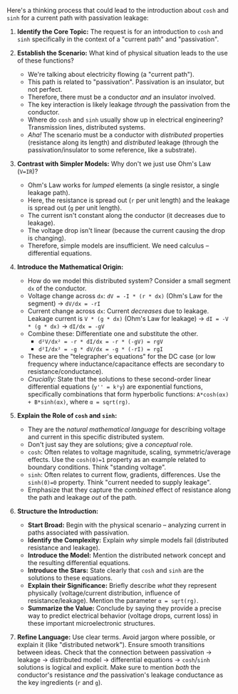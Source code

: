 Here's a thinking process that could lead to the introduction about `cosh` and `sinh` for a current path with passivation leakage:

1.  **Identify the Core Topic:** The request is for an introduction to `cosh` and `sinh` specifically in the context of a "current path" and "passivation".

2.  **Establish the Scenario:** What kind of physical situation leads to the use of these functions?
    *   We're talking about electricity flowing (a "current path").
    *   This path is related to "passivation". Passivation is an insulator, but not perfect.
    *   Therefore, there must be a conductor *and* an insulator involved.
    *   The key interaction is likely leakage *through* the passivation from the conductor.
    *   Where do `cosh` and `sinh` usually show up in electrical engineering? Transmission lines, distributed systems.
    *   *Aha!* The scenario must be a conductor with *distributed* properties (resistance along its length) and *distributed* leakage (through the passivation/insulator to some reference, like a substrate).

3.  **Contrast with Simpler Models:** Why don't we just use Ohm's Law (`V=IR`)?
    *   Ohm's Law works for *lumped* elements (a single resistor, a single leakage path).
    *   Here, the resistance is spread out (`r` per unit length) and the leakage is spread out (`g` per unit length).
    *   The current isn't constant along the conductor (it decreases due to leakage).
    *   The voltage drop isn't linear (because the current causing the drop is changing).
    *   Therefore, simple models are insufficient. We need calculus – differential equations.

4.  **Introduce the Mathematical Origin:**
    *   How do we model this distributed system? Consider a small segment `dx` of the conductor.
    *   Voltage change across `dx`: `dV = -I * (r * dx)` (Ohm's Law for the segment) -> `dV/dx = -rI`
    *   Current change across `dx`: Current *decreases* due to leakage. Leakage current is `V * (g * dx)` (Ohm's Law for leakage) -> `dI = -V * (g * dx)` -> `dI/dx = -gV`
    *   Combine these: Differentiate one and substitute the other.
        *   `d²V/dx² = -r * dI/dx = -r * (-gV) = rgV`
        *   `d²I/dx² = -g * dV/dx = -g * (-rI) = rgI`
    *   These are the "telegrapher's equations" for the DC case (or low frequency where inductance/capacitance effects are secondary to resistance/conductance).
    *   *Crucially:* State that the solutions to these second-order linear differential equations (`y'' = k²y`) are exponential functions, specifically combinations that form hyperbolic functions: `A*cosh(αx) + B*sinh(αx)`, where `α = sqrt(rg)`.

5.  **Explain the Role of `cosh` and `sinh`:**
    *   They are the *natural mathematical language* for describing voltage and current in this specific distributed system.
    *   Don't just say they are solutions; give a *conceptual* role.
    *   `cosh`: Often relates to voltage magnitude, scaling, symmetric/average effects. Use the `cosh(0)=1` property as an example related to boundary conditions. Think "standing voltage".
    *   `sinh`: Often relates to current flow, gradients, differences. Use the `sinh(0)=0` property. Think "current needed to supply leakage".
    *   Emphasize that they capture the *combined* effect of resistance along the path and leakage *out* of the path.

6.  **Structure the Introduction:**
    *   **Start Broad:** Begin with the physical scenario – analyzing current in paths associated with passivation.
    *   **Identify the Complexity:** Explain *why* simple models fail (distributed resistance and leakage).
    *   **Introduce the Model:** Mention the distributed network concept and the resulting differential equations.
    *   **Introduce the Stars:** State clearly that `cosh` and `sinh` are the solutions to these equations.
    *   **Explain their Significance:** Briefly describe *what* they represent physically (voltage/current distribution, influence of resistance/leakage). Mention the parameter `α = sqrt(rg)`.
    *   **Summarize the Value:** Conclude by saying they provide a precise way to predict electrical behavior (voltage drops, current loss) in these important microelectronic structures.

7.  **Refine Language:** Use clear terms. Avoid jargon where possible, or explain it (like "distributed network"). Ensure smooth transitions between ideas. Check that the connection between passivation -> leakage -> distributed model -> differential equations -> `cosh`/`sinh` solutions is logical and explicit. Make sure to mention *both* the conductor's resistance *and* the passivation's leakage conductance as the key ingredients (`r` and `g`).